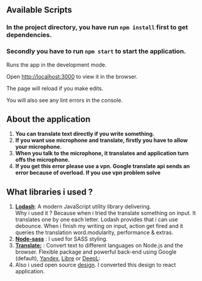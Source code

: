 ## Available Scripts
### In the project directory, you have run  `npm install` first to get dependencies.
### Secondly you have to run `npm start` to start the application.

Runs the app in the development mode.

Open [http://localhost:3000](http://localhost:3000) to view it in the browser.

  

The page will reload if you make edits.

You will also see any lint errors in the console.

## About the application
<ol>
	<li><b>You can translate text directly if you write something.</b></li>
	<li><b>If you want use microphone and translate, firstly you have to allow your microphone.</b></li>
	<li><b>When you talk to the microphone, it translates and application turn offs the microphone.</b></li>
	<li><b>If you get this error please use a vpn. Google translate api sends an error because of overload. If you use vpn problem solve</b></li>
</ol>

## What libraries i used ?
1. <b><a href="https://lodash.com/">Lodash</a></b>:  A modern JavaScript utility library delivering.<br> Why i used it ? Because when i tried the translate something on input. It translates one by one each letter.
Lodash provides that i can use debounce. When i finish my writing on input, action get fired and it queries the translation word.modularity, performance & extras.
2. <b><a href="https://www.npmjs.com/package/node-sass">Node-sass</a></b> : I used for SASS styling.
3.  <b><a href="https://www.npmjs.com/package/translate">Translate:</a></b> : Convert text to different languages on Node.js and the browser. Flexible package and powerful back-end using Google (default), [Yandex](https://translate.yandex.com/), [Libre](https://libretranslate.com/) or [DeepL](https://www.deepl.com/en/translator):
4. Also i used open source <a href="https://codepen.io/ochi/pen/apgxBd">design</a>. I converted this design to react application.
	






  

